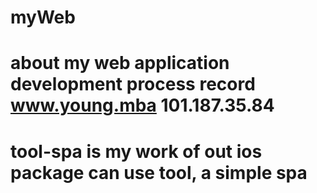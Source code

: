 # myWeb
# about my web application development process record www.young.mba 101.187.35.84
# tool-spa is my work of out ios package can use tool, a simple spa

